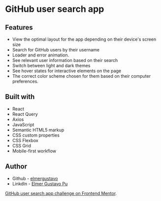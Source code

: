 # GitHub user search app

## Features

- View the optimal layout for the app depending on their device's screen size
- Search for GitHub users by their username
- Loader and error animation.
- See relevant user information based on their search
- Switch between light and dark themes
- See hover states for interactive elements on the page
- The correct color scheme chosen for them based on their computer preferences.

## Built with

- React
- React Query
- Axios
- JavaScript
- Semantic HTML5 markup
- CSS custom properties
- CSS Flexbox
- CSS Grid
- Mobile-first workflow

## Author

- Github - [elmergustavo](https://github.com/elmergustavo)
- LinkdIn - [Elmer Gustavo Pu](https://www.linkedin.com/in/elmer-gustavo-p%C3%BA-769b60201/)

[GitHub user search app challenge on Frontend Mentor](https://www.frontendmentor.io/challenges/github-user-search-app-Q09YOgaH6).
